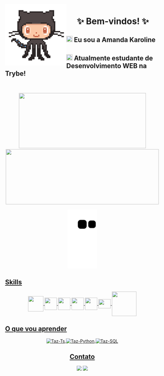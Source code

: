 <img align="left" src="https://raw.githubusercontent.com/flaviofilipe/flaviofilipe/main/assets/github.gif"/>
<h1 align="center"><strong> ✨ Bem-vindos! ✨ </strong></h1>
  <h2><strong>
 <img height="20" width="20" src="https://img.icons8.com/emoji/48/000000/yellow-circle-emoji.png"/> Eu sou a Amanda Karoline <img src="https://media.giphy.com/media/hvRJCLFzcasrR4ia7z/giphy.gif" width="10px" height="30px"> <br>
 <img height="20" width="20" src="https://img.icons8.com/emoji/48/000000/yellow-circle-emoji.png"/> Atualmente estudante de Desenvolvimento WEB na Trybe!</strong></h2><br>

<br>
<div align="center">
  <a href="https://github.com/amandaptela">
  <img height="180em" width="415em" src="https://github-readme-stats.vercel.app/api?username=amandaptela&show_icons=true&theme=cobalt&include_all_commits=true&count_private=true"/>
  <img height="180em" width="500em" src="https://github-readme-stats.vercel.app/api/top-langs/?username=amandaptela&layout=compact&langs_count=7&theme=cobalt&">
 
  ![Snake animation](https://github.com/amandaptela/amandaptela/blob/output/github-contribution-grid-snake.svg)
 
</div>

<div align="left">
<h2> Skills </h2>
  <div align="center">
    <img align="center" height="50" width="50" src="https://cdn.jsdelivr.net/gh/devicons/devicon/icons/git/git-plain-wordmark.svg">
    <img align="center" height="40" width="40" src="https://cdn.jsdelivr.net/gh/devicons/devicon/icons/html5/html5-plain-wordmark.svg" />
    <img align="center" height="40" width="40" src="https://cdn.jsdelivr.net/gh/devicons/devicon/icons/css3/css3-plain-wordmark.svg" />
    <img align="center" height="40" width="40" src="https://cdn.jsdelivr.net/gh/devicons/devicon/icons/javascript/javascript-original.svg">
    <img align="center" height="40" width="40" src="https://cdn.jsdelivr.net/gh/devicons/devicon/icons/jest/jest-plain.svg" />
    <img align="center" height="30" width="40" src="https://cdn.jsdelivr.net/gh/devicons/devicon/icons/redux/redux-original.svg">
    <img align="center" height="80" width="80" src="https://cdn.jsdelivr.net/gh/devicons/devicon/icons/nodejs/nodejs-plain-wordmark.svg">
  </div>
</div>

 <div align="left">
  <h2>O que vou aprender</h2>
  <div align="center">
    <img align="center" alt="Taz-Ts" height="50" width="50" src="https://cdn.jsdelivr.net/gh/devicons/devicon/icons/typescript/typescript-plain.svg">
    <img align="center" alt="Taz-Python" height="50" width="50" src="https://cdn.jsdelivr.net/gh/devicons/devicon/icons/python/python-plain-wordmark.svg">
    <img align="center" alt="Taz-SQL" height="70" width="80" src="https://cdn.jsdelivr.net/gh/devicons/devicon/icons/mysql/mysql-plain-wordmark.svg">
  </div>
</div>

<div align="center">
  <h2> Contato </h2>
  <a href="https://instagram.com/manda1_6" target="_blank"><img src="https://img.shields.io/badge/-Instagram-%23E4405F?style=for-the-badge&logo=instagram&logoColor=white" target="_blank"></a>
  <a href="www.linkedin.com/in/amandaptela" target="_blank"><img src="https://img.shields.io/badge/-LinkedIn-%230077B5?style=for-the-badge&logo=linkedin&logoColor=white" target="_blank"></a>
</div>
  <br>


